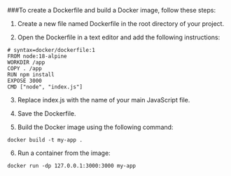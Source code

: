 ###To create a Dockerfile and build a Docker image, follow these steps:

1. Create a new file named Dockerfile in the root directory of your project.

2. Open the Dockerfile in a text editor and add the following instructions:
```
# syntax=docker/dockerfile:1
FROM node:18-alpine
WORKDIR /app
COPY . /app
RUN npm install
EXPOSE 3000
CMD ["node", "index.js"]
```

3. Replace index.js with the name of your main JavaScript file.

4. Save the Dockerfile.

5. Build the Docker image using the following command:
```
docker build -t my-app .
```

6. Run a container from the image:
```
docker run -dp 127.0.0.1:3000:3000 my-app
```

